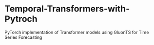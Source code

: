 # Temporal-Transformers-with-Pytroch
PyTorch implementation of Transformer models using GluonTS for Time Series Forecasting
